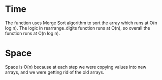 # Time
The function uses Merge Sort algorithm to sort the array which runs at O(n log n). The logic in rearrange_digits function runs at O(n), so overall the function runs at O(n log n).

# Space
Space is O(n) because at each step we were copying values into new arrays, and we were getting rid of the old arrays.